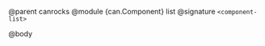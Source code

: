 @parent canrocks
@module {can.Component} list <component-list>
@signature `<component-list>`

@body

## <component-list>

